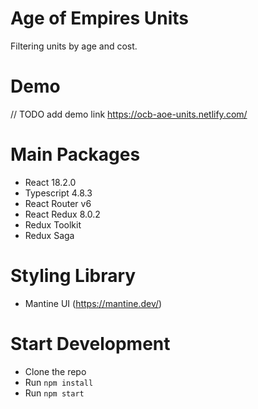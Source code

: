 # Age of Empires Units
Filtering units by age and cost.

# Demo
// TODO add demo link
https://ocb-aoe-units.netlify.com/

# Main Packages 
- React 18.2.0
- Typescript 4.8.3
- React Router v6
- React Redux 8.0.2
- Redux Toolkit
- Redux Saga

# Styling Library
- Mantine UI (https://mantine.dev/)

# Start Development
- Clone the repo
- Run `npm install`
- Run `npm start`



